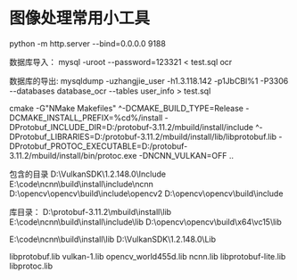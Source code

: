 # 图像处理常用小工具

python -m http.server --bind=0.0.0.0 9188


数据库导入： mysql -uroot --password=123321 < test.sql ocr

数据库的导出: mysqldump -uzhangjie_user -h1.3.118.142 -p1JbCBl%1 -P3306 --databases database_ocr --tables user_info > test.sql


cmake -G"NMake Makefiles"  ^-DCMAKE_BUILD_TYPE=Release -DCMAKE_INSTALL_PREFIX=%cd%/install -DProtobuf_INCLUDE_DIR=D:/protobuf-3.11.2/mbuild/install/include ^-DProtobuf_LIBRARIES=D:/protobuf-3.11.2/mbuild/install/lib/libprotobuf.lib  -DProtobuf_PROTOC_EXECUTABLE=D:/protobuf-3.11.2/mbuild/install/bin/protoc.exe -DNCNN_VULKAN=OFF ..


包含的目录
D:\VulkanSDK\1.2.148.0\Include
E:\code\ncnn\build\install\include\ncnn
D:\opencv\opencv\build\include\opencv2
D:\opencv\opencv\build\include


库目录：
D:\protobuf-3.11.2\mbuild\install\lib
E:\code\ncnn\build\install\include\lib
D:\opencv\opencv\build\x64\vc15\lib

E:\code\ncnn\build\install\lib
D:\VulkanSDK\1.2.148.0\Lib

libprotobuf.lib
vulkan-1.lib
opencv_world455d.lib
ncnn.lib
libprotobuf-lite.lib
libprotoc.lib
 
